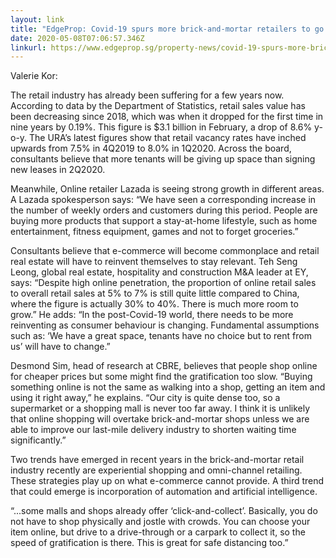```yaml
---
layout: link
title: "EdgeProp: Covid-19 spurs more brick-and-mortar retailers to go online"
date: 2020-05-08T07:06:57.346Z
linkurl: https://www.edgeprop.sg/property-news/covid-19-spurs-more-brick-and-mortar-retailers-go-online
---
```

Valerie Kor:

The retail industry has already been suffering for a few years now. According to data by the Department of Statistics, retail sales value has been decreasing since 2018, which was when it dropped for the first time in nine years by 0.19%. This figure is $3.1 billion in February, a drop of 8.6% y-o-y. The URA’s latest figures show that retail vacancy rates have inched upwards from 7.5% in 4Q2019 to 8.0% in 1Q2020. Across the board, consultants believe that more tenants will be giving up space than signing new leases in 2Q2020.

Meanwhile, Online retailer Lazada is seeing strong growth in different areas. A Lazada spokesperson says: “We have seen a corresponding increase in the number of weekly orders and customers during this period. People are buying more products that support a stay-at-home lifestyle, such as home entertainment, fitness equipment, games and not to forget groceries.”

Consultants believe that e-commerce will become commonplace and retail real estate will have to reinvent themselves to stay relevant. Teh Seng Leong, global real estate, hospitality and construction M&A leader at EY, says: “Despite high online penetration, the proportion of online retail sales to overall retail sales at 5% to 7% is still quite little compared to China, where the figure is actually 30% to 40%. There is much more room to grow.” He adds: “In the post-Covid-19 world, there needs to be more reinventing as consumer behaviour is changing. Fundamental assumptions such as: ‘We have a great space, tenants have no choice but to rent from us’ will have to change.”

Desmond Sim, head of research at CBRE, believes that people shop online for cheaper prices but some might find the gratification too slow. “Buying something online is not the same as walking into a shop, getting an item and using it right away,” he explains. “Our city is quite dense too, so a supermarket or a shopping mall is never too far away. I think it is unlikely that online shopping will overtake brick-and-mortar shops unless we are able to improve our last-mile delivery industry to shorten waiting time significantly.”

Two trends have emerged in recent years in the brick-and-mortar retail industry recently are experiential shopping and omni-channel retailing. These strategies play up on what e-commerce cannot provide. A third trend that could emerge is incorporation of automation and artificial intelligence. 

“...some malls and shops already offer ‘click-and-collect’. Basically, you do not have to shop physically and jostle with crowds. You can choose your item online, but drive to a drive-through or a carpark to collect it, so the speed of gratification is there. This is great for safe distancing too.”




